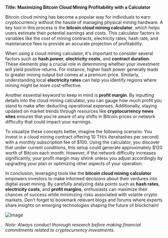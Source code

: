 **Title: Maximizing Bitcoin Cloud Mining Profitability with a Calculator**

Bitcoin cloud mining has become a popular way for individuals to earn cryptocurrency without the hassle of managing physical mining hardware. A key tool in this process is the **bitcoin cloud mining calculator**, which helps users estimate their potential earnings and costs. This calculator factors in variables like the cost of mining contracts, electricity rates, hash rate, and maintenance fees to provide an accurate projection of profitability.

When using a cloud mining calculator, it's important to consider several factors such as **hash power**, **electricity costs**, and **contract duration**. These elements play a crucial role in determining whether your investment will yield positive returns. For instance, higher hash power generally leads to greater mining output but comes at a premium price. Similarly, understanding local **electricity rates** can help you identify regions where mining might be more cost-effective.

Another essential keyword to keep in mind is **profit margin**. By inputting details into the cloud mining calculator, you can gauge how much profit you stand to make after deducting operational expenses. Additionally, staying updated on market trends through resources like **cryptocurrency news sites** ensures that you're aware of any shifts in Bitcoin prices or network difficulty that could impact your earnings.

To visualize these concepts better, imagine the following scenario: You invest in a cloud mining contract offering 10 TH/s (terahashes per second) with a monthly subscription fee of $100. Using the calculator, you discover that under current conditions, this setup could generate approximately $120 worth of Bitcoin each month. However, if the network difficulty increases significantly, your profit margin may shrink unless you adjust accordingly by upgrading your plan or optimizing other aspects of your operation.

In conclusion, leveraging tools like the **bitcoin cloud mining calculator** empowers investors to make informed decisions about their ventures into digital asset mining. By carefully analyzing data points such as **hash rates**, **electricity costs**, and **profit margins**, enthusiasts can maximize their chances of success while minimizing risks associated with volatile crypto markets. Don’t forget to bookmark relevant blogs and forums where experts share insights on emerging technologies shaping the future of blockchain! 

![Image](https://github.com/user-attachments/assets/057c907c-805e-4310-a052-f5031067f3de)

*Note: Always conduct thorough research before making financial commitments related to cryptocurrency investments.*